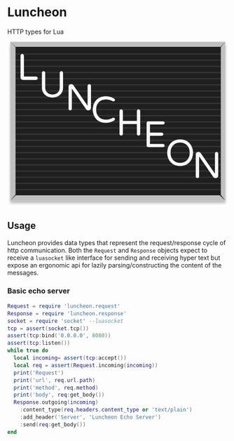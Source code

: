 # Luncheon

HTTP types for Lua

![Sandwiches on a plate](./Luncheon.svg)

## Usage

Luncheon provides data types that represent the request/response cycle of http communication.
Both the `Request` and `Response` objects expect to receive a `luasocket` like interface for 
sending and receiving hyper text but expose an ergonomic api for lazily parsing/constructing the
content of the messages.

### Basic echo server

```lua
Request = require 'luncheon.request'
Response = require 'luncheon.response'
socket = require 'socket' --luasocket
tcp = assert(socket.tcp())
assert(tcp:bind('0.0.0.0', 8080))
assert(tcp:listen())
while true do
  local incoming= assert(tcp:accept())
  local req = assert(Request.incoming(incoming))
  print('Request')
  print('url', req.url.path)
  print('method', req.method)
  print('body', req:get_body())
  Response.outgoing(incoming)
    :content_type(req.headers.content_type or 'text/plain')
    :add_header('Server', 'Luncheon Echo Server')
    :send(req:get_body())
end
```
